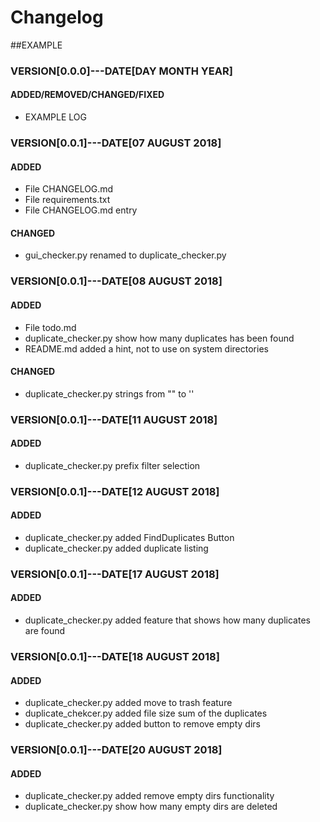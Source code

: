 # Changelog
##EXAMPLE
### VERSION[0.0.0]---DATE[DAY MONTH YEAR]
#### ADDED/REMOVED/CHANGED/FIXED
* EXAMPLE LOG



### VERSION[0.0.1]---DATE[07 AUGUST 2018]
#### ADDED
* File CHANGELOG.md 
* File requirements.txt
* File CHANGELOG.md entry
#### CHANGED
* gui_checker.py renamed to duplicate_checker.py



### VERSION[0.0.1]---DATE[08 AUGUST 2018]
#### ADDED
* File todo.md
* duplicate_checker.py show how many duplicates has been found
* README.md added a hint, not to use on system directories 
#### CHANGED
* duplicate_checker.py strings from "" to ''



### VERSION[0.0.1]---DATE[11 AUGUST 2018]
#### ADDED
* duplicate_checker.py prefix filter selection



### VERSION[0.0.1]---DATE[12 AUGUST 2018]
#### ADDED
* duplicate_checker.py added FindDuplicates Button 
* duplicate_checker.py added duplicate listing



### VERSION[0.0.1]---DATE[17 AUGUST 2018]
#### ADDED
* duplicate_checker.py added feature that shows how many duplicates are found



### VERSION[0.0.1]---DATE[18 AUGUST 2018]
#### ADDED
* duplicate_checker.py added move to trash feature
* duplicate_chekcer.py added file size sum of the duplicates  
* duplicate_checker.py added button to remove empty dirs



### VERSION[0.0.1]---DATE[20 AUGUST 2018]
#### ADDED
* duplicate_checker.py added remove empty dirs functionality
* duplicate_checker.py show how many empty dirs are deleted




